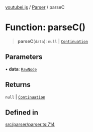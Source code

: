 [youtubei.js](../../../README.md) / [Parser](../README.md) / parseC

# Function: parseC()

> **parseC**(`data`): `null` \| [`Continuation`](../../../classes/Continuation.md)

## Parameters

• **data**: [`RawNode`](../../APIResponseTypes/type-aliases/RawNode.md)

## Returns

`null` \| [`Continuation`](../../../classes/Continuation.md)

## Defined in

[src/parser/parser.ts:714](https://github.com/LuanRT/YouTube.js/blob/4ae0cc5c523a2080e68d6c0c1437c78fe318ea30/src/parser/parser.ts#L714)
